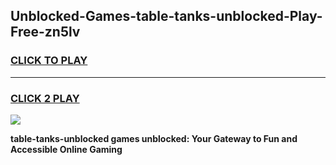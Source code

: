 
## Unblocked-Games-table-tanks-unblocked-Play-Free-zn5lv
<h3>
<a href="https://premium76.site?title=table-tanks-unblocked&ref=20M">CLICK TO PLAY</a></h3>
<hr>

<h3>
<a href="https://premium76.site?title=table-tanks-unblocked&ref=20M">CLICK 2 PLAY</a>
  
</h3>

<a href="https://premium76.site?title=table-tanks-unblocked&ref=19M"><img src="https://clearcache.store/games.png"></a>


**table-tanks-unblocked games unblocked: Your Gateway to Fun and Accessible Online Gaming**
